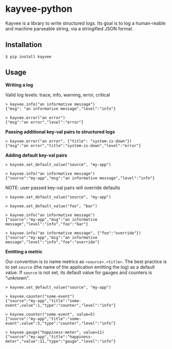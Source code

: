 kayvee-python
=============

Kayvee is a library to write structured logs.
Its goal is to log a human-reable and machine parseable string, via a stringified JSON format.

## Installation

```
$ pip install kayvee
```

## Usage

**Writing a log**

Valid log levels: trace, info, warning, error, critical

```
> kayvee.info("an informative message")
{"msg": "an informative message","level":"info"}

> kayvee.error("an error")
{"msg":"an error","level":"error"}
```

**Passing additional key-val pairs to structured logs**

```
> kayvee.error("an error", {"title": "system-is-down"})
{"msg":"an error","title":"system-is-down","level":"error"}
```

**Adding default key-val pairs**

```
> kayvee.set_default_value("source", "my-app")

> kayvee.info("an informative message")
{"source":"my-app","msg":"an informative message","level":"info"}
```

NOTE: user passed key-val pairs will override defaults

```
> kayvee.set_default_value("source", "my-app")

> kayvee.set_default_value("foo", "bar")

> kayvee.info("an informative message")
{"source":"my-app","msg":"an informative message","level":"info","foo":"bar"}

> kayvee.info("an informative message", {"foo":"override"})
{"source":"my-app","msg":"an informative message","level":"info","foo":"override"}
```

**Emitting a metric**

Our convention is to name metrics as `<source>.<title>`.
The best practice is to set `source` (the name of the application emitting the log) as a default value.
If `source` is not set, its default value for gauges and counters is "unknown".

```
> kayvee.set_default_value("source", "my-app")

> kayvee.counter("some-event")
{"source":"my-app","title":"some-event",value":1,"type":"counter","level":"info"}

> kayvee.counter("some-event", value=5)
{"source":"my-app","title":"some-event",value":5,"type":"counter","level":"info"}

> kayvee.gauge("happiness-meter", value=11)
{"source":"my-app","title":"happiness-meter","value":11,"type":"gauge","level":"info"}
```
